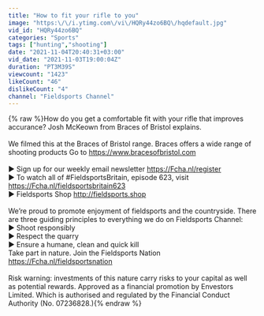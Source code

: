 ```yaml
---
title: "How to fit your rifle to you"
image: "https:\/\/i.ytimg.com\/vi\/HQRy44zo6BQ\/hqdefault.jpg"
vid_id: "HQRy44zo6BQ"
categories: "Sports"
tags: ["hunting","shooting"]
date: "2021-11-04T20:40:31+03:00"
vid_date: "2021-11-03T19:00:04Z"
duration: "PT3M39S"
viewcount: "1423"
likeCount: "46"
dislikeCount: "4"
channel: "Fieldsports Channel"
---
```

{% raw %}How do you get a comfortable fit with your rifle that improves accurance? Josh McKeown from Braces of Bristol explains.<br /><br />We filmed this at the Braces of Bristol range. Braces offers a wide range of shooting products Go to <a rel="nofollow" target="blank" href="https://www.bracesofbristol.com">https://www.bracesofbristol.com</a><br /><br />▶ Sign up for our weekly email newsletter <a rel="nofollow" target="blank" href="https://Fcha.nl/register">https://Fcha.nl/register</a><br />▶ To watch all of #FieldsportsBritain, episode 623, visit <a rel="nofollow" target="blank" href="https://Fcha.nl/fieldsportsbritain623">https://Fcha.nl/fieldsportsbritain623</a><br />▶ Fieldsports Shop <a rel="nofollow" target="blank" href="http://fieldsports.shop">http://fieldsports.shop</a><br /><br />We’re proud to promote enjoyment of fieldsports and the countryside. There are three guiding principles to everything we do on Fieldsports Channel:<br />▶ Shoot responsibly <br />▶ Respect the quarry<br />▶ Ensure a humane, clean and quick kill<br />Take part in nature. Join the Fieldsports Nation <a rel="nofollow" target="blank" href="https://Fcha.nl/fieldsportsnation">https://Fcha.nl/fieldsportsnation</a><br /><br />Risk warning: investments of this nature carry risks to your capital as well as potential rewards. Approved as a financial promotion by Envestors Limited.  Which is authorised and regulated by the Financial Conduct Authority (No. 07236828.){% endraw %}
